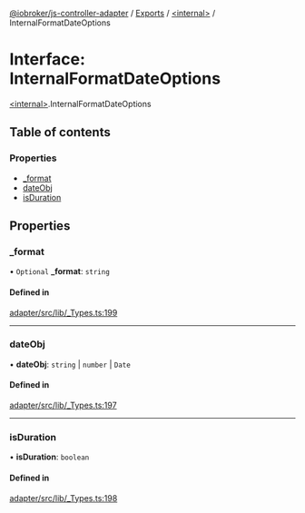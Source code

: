 [@iobroker/js-controller-adapter](../README.md) / [Exports](../modules.md) / [\<internal\>](../modules/internal_.md) / InternalFormatDateOptions

# Interface: InternalFormatDateOptions

[\<internal\>](../modules/internal_.md).InternalFormatDateOptions

## Table of contents

### Properties

- [\_format](internal_.InternalFormatDateOptions.md#_format)
- [dateObj](internal_.InternalFormatDateOptions.md#dateobj)
- [isDuration](internal_.InternalFormatDateOptions.md#isduration)

## Properties

### \_format

• `Optional` **\_format**: `string`

#### Defined in

[adapter/src/lib/_Types.ts:199](https://github.com/ioBroker/ioBroker.js-controller/blob/31d1cb492/packages/adapter/src/lib/_Types.ts#L199)

___

### dateObj

• **dateObj**: `string` \| `number` \| `Date`

#### Defined in

[adapter/src/lib/_Types.ts:197](https://github.com/ioBroker/ioBroker.js-controller/blob/31d1cb492/packages/adapter/src/lib/_Types.ts#L197)

___

### isDuration

• **isDuration**: `boolean`

#### Defined in

[adapter/src/lib/_Types.ts:198](https://github.com/ioBroker/ioBroker.js-controller/blob/31d1cb492/packages/adapter/src/lib/_Types.ts#L198)
